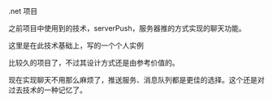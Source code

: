 .net 项目

之前项目中使用到的技术，serverPush，服务器推的方式实现的聊天功能。

这里是在此技术基础上，写的一个个人实例

比较久的项目了，不过其设计方式还是由参考价值的。

现在实现聊天不用那么麻烦了，推送服务、消息队列都是更佳的选择。这个还是对过去技术的一种记忆了。
